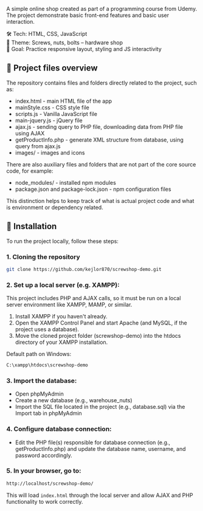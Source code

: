 A simple online shop created as part of a programming course from Udemy. The project demonstrate basic front-end features and basic user interaction.

🛠️ Tech: HTML, CSS, JavaScript  
🛒 Theme: Screws, nuts, bolts – hardware shop  
🎯 Goal: Practice responsive layout, styling and JS interactivity

## 📁 Project files overview
The repository contains files and folders directly related to the project, such as:
- index.html - main HTML file of the app
- mainStyle.css - CSS style file
- scripts.js - Vanilla JavaScript file
- main-jquery.js - jQuery file
- ajax.js - sending query to PHP file, downloading data from PHP file using AJAX
- getProductInfo.php - generate XML structure from database, using query from ajax.js
- images/ - images and icons

There are also auxiliary files and folders that are not part of the core source code, for example:
- node_modules/ - installed npm modules
- package.json and package-lock.json - npm configuration files

This distinction helps to keep track of what is actual project code and what is environment or dependency related.

## 🔧 Installation

To run the project locally, follow these steps:

### 1. Cloning the repository

```bash
git clone https://github.com/kejlor870/screwshop-demo.git
```

### 2. Set up a local server (e.g. XAMPP):

This project includes PHP and AJAX calls, so it must be run on a local server environment like XAMPP, MAMP, or similar.
1. Install XAMPP if you haven't already.
2. Open the XAMPP Control Panel and start Apache (and MySQL, if the project uses a database).
3. Move the cloned project folder (screwshop-demo) into the htdocs directory of your XAMPP installation.
   
Default path on Windows:
```bash
C:\xampp\htdocs\screwshop-demo
```
### 3. Import the database:
- Open phpMyAdmin
- Create a new database (e.g., warehouse_nuts)
- Import the SQL file located in the project (e.g., database.sql) via the Import tab in phpMyAdmin

### 4. Configure database connection:
- Edit the PHP file(s) responsible for database connection (e.g., getProductInfo.php) and update the database name, username, and password accordingly.
  
### 5. In your browser, go to:
```bash
http://localhost/screwshop-demo/
```
This will load ```index.html``` through the local server and allow AJAX and PHP functionality to work correctly.
